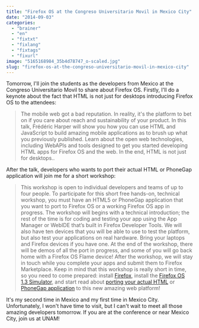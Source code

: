 ```yaml
---
title: "Firefox OS at the Congreso Universitario Movil in Mexico City"
date: "2014-09-03"
categories: 
  - "brainer"
  - "en"
  - "fixtxt"
  - "fixlang"
  - "fixtags"
  - "fixurl"
image: "5165168984_35b4d78747_o-scaled.jpg"
slug: "firefox-os-at-the-congreso-universitario-movil-in-mexico-city"
---
```


Tomorrow, I'll join the students as the developers from Mexico at the Congreso Universitario Movil to share about Firefox OS. Firstly, I'll do a keynote about the fact that HTML is not just for desktops introducing Firefox OS to the attendees:

> The mobile web got a bad reputation. In reality, it's the platform to bet on if you care about reach and sustainability of your product. In this talk, Frédéric Harper will show you how you can use HTML and JavaScript to build amazing mobile applications as to brush up what you previously published. Learn about the open web technologies, including WebAPIs and tools designed to get you started developing HTML apps for Firefox OS and the web. In the end, HTML is not just for desktops..

After the talk, developers who wants to port their actual HTML or PhoneGap application will join me for a short workshop:

> This workshop is open to individual developers and teams of up to four people. To participate for this short free hands-on, technical workshop, you must have an HTML5 or PhoneGap application that you want to port to Firefox OS or a working Firefox OS app in progress. The workshop will begins with a technical introduction; the rest of the time is for coding and testing your app using the App Manager or WebIDE that’s built in Firefox Developer Tools. We will also have ten devices that you will be able to use to test the platform, but also test your applications on real hardware. Bring your laptops and Firefox devices if you have one. At the end of the workshop, there will be demos of all the port in progress, and some of you will go back home with a Firefox OS Flame device! After the workshop, we will stay in touch while you complete your apps and submit them to Firefox Marketplace. Keep in mind that this workshop is really short in time, so you need to come prepared: install [Firefox](https://www.mozilla.org/en-US/firefox/new/ "Download Firefox"), install the [Firefox OS 1.3 Simulator](https://ftp.mozilla.org/pub/mozilla.org/labs/fxos-simulator/ "Download the Firefox OS 1.3 simulator"), and start read about [porting your actual HTML](https://developer.mozilla.org/en-US/Apps "General Firefox OS documentation") or [PhoneGap application](https://hacks.mozilla.org/2014/02/building-cordova-apps-for-firefox-os/ "Documentation on porting PhoneGap application to Firefox OS") to this new amazing web platform!

It's my second time in Mexico and my first time in Mexico City. Unfortunately, I won't have time to visit, but I can't wait to meet all those amazing developers tomorrow. If you are at the conference or near Mexico City, join us at UNAM!
